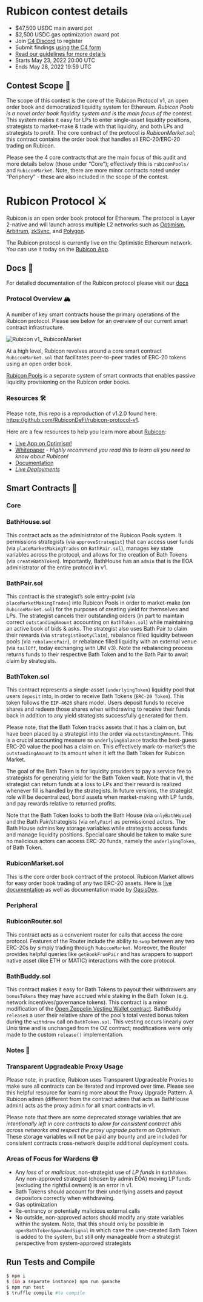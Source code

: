 # Rubicon contest details
- $47,500 USDC main award pot
- $2,500 USDC gas optimization award pot
- Join [C4 Discord](https://discord.gg/code4rena) to register
- Submit findings [using the C4 form](https://code4rena.com/contests/2022-05-rubicon-contest/submit)
- [Read our guidelines for more details](https://docs.code4rena.com/roles/wardens)
- Starts May 23, 2022 20:00 UTC
- Ends May 28, 2022 19:59 UTC

## Contest Scope 👀

The scope of this contest is the core of the Rubicon Protocol v1, an open order book and democratized liquidity system for Ethereum. *Rubicon Pools is a novel order book liquidity system and is the main focus of the contest*. This system makes it easy for LPs to enter single-asset liquidity positions, strategists to market-make & trade with that liquidity, and both LPs and strategists to profit. The core contract of the protocol is *RubiconMarket.sol*; this contract contains the order book that handles all ERC-20/ERC-20 trading on Rubicon.

Please see the 4 core contracts that are the main focus of this audit and more details below (those under “Core”); effectively this is `rubiconPools/` and `RubiconMarket`. Note, there are more minor contracts noted under “Periphery” - these are also included in the scope of the contest. 

# Rubicon Protocol ⚔️

Rubicon is an open order book protocol for Ethereum. The protocol is Layer 2-native and will launch across multiple L2 networks such as [Optimism](https://optimism.io/), [Arbitrum](https://arbitrum.io/), [zkSync](https://zksync.io/), and [Polygon](https://polygon.technology/).

The Rubicon protocol is currently live on the Optimistic Ethereum network. You can use it today on the [Rubicon App](https://app.rubicon.finance).

## Docs 📓

For detailed documentation of the Rubicon protocol please visit our [docs](https://docs.rubicon.finance/)

### Protocol Overview 🏔️

A number of key smart contracts house the primary operations of the Rubicon protocol. Please see below for an overview of our current smart contract infrastructure.

![Rubicon v1_ RubiconMarket](https://user-images.githubusercontent.com/32072172/159312652-a8a82329-844c-4315-8b0c-dd6d85cf49ce.png)

At a high level, Rubicon revolves around a core smart contract `RubiconMarket.sol` that facilitates peer-to-peer trades of ERC-20 tokens using an open order book.

[Rubicon Pools](https://docs.rubicon.finance/contracts/rubicon-pools) is a separate system of smart contracts that enables passive liquidity provisioning on the Rubicon order books.

### Resources 🛠️

Please note, this repo is a reproduction of v1.2.0 found here: https://github.com/RubiconDeFi/rubicon-protocol-v1.

Here are a few resources to help you learn more about [Rubicon](https://rubicon.finance):

- [Live App on Optimism!](https://app.rubicon.finance/)
- [Whitepaper](https://github.com/RubiconDeFi/rubicon-protocol-v1/blob/master/Rubicon%20v1%20Whitepaper.pdf) - *Highly recommend you read this to learn all you need to know about Rubicon!*
- [Documentation](https://docs.rubicon.finance/)
- *[Live Deployments](https://docs.rubicon.finance/rubicon-docs/contracts/deployments)*

## Smart Contracts 🧠

### Core

### BathHouse.sol

This contract acts as the administrator of the Rubicon Pools system. It permissions strategists (via `approveStrategist`) that can access user funds (via `placeMarketMakingTrades` on `BathPair.sol`), manages key state variables across the protocol, and allows for the creation of Bath Tokens (via `createBathToken`). Importantly, BathHouse has an `admin` that is the EOA administrator of the entire protocol in v1.

### BathPair.sol

This contract is the strategist’s sole entry-point (via `placeMarketMakingTrades`) into Rubicon Pools in order to market-make (on `RubiconMarket.sol`) for the purposes of creating yield for themselves and LPs. The strategist cancels their outstanding orders (in part to maintain correct `outstandingAmount` accounting on `BathToken.sol`) while maintaining an active book of bids & asks. The strategist also uses Bath Pair to claim their rewards (via `strategistBootyClaim`), rebalance filled liquidity between pools (via `rebalancePair`), or rebalance filled liquidity with an external venue (via `tailOff`, today exchanging with UNI v3). Note the rebalancing process returns funds to their respective Bath Token and to the Bath Pair to await claim by strategists.

### BathToken.sol

This contract represents a single-asset (`underlyingToken`) liquidity pool that users `deposit` into, in order to receive Bath Tokens (`ERC-20 Token`). This token follows the `EIP-4626` share model. Users deposit funds to receive shares and redeem those shares when withdrawing to receive their funds back in addition to any yield strategists successfully generated for them. 

Please note, that the Bath Token tracks assets that it has a claim on, but have been placed by a strategist into the order via `outstandingAmount`. This is a crucial accounting measure so `underlyingBalance` tracks the best-guess ERC-20 value the pool has a claim on. This effectively mark-to-market’s the `outstandingAmount` to its amount when it left the Bath Token for Rubicon Market. 

The goal of the Bath Token is for liquidity providers to pay a service fee to strategists for generating yield for the Bath Token vault. Note that in v1, the strategist can return funds at a loss to LPs and their reward is realized whenever fill is handled by the strategists. In future versions, the strategist role will be decentralized, bond assets when market-making with LP funds, and pay rewards relative to returned profits.

Note that the Bath Token looks to both the Bath House (via `onlyBathHouse`) and the Bath Pair/strategists (via `onlyPair`) as permissioned actors. The Bath House admins key storage variables while strategists access funds and manage liquidity positions. Special care should be taken to make sure no malicious actors can access ERC-20 funds, namely the `underlyingToken`,  of Bath Token.

### RubiconMarket.sol

This is the core order book contract of the protocol. Rubicon Market allows for easy order book trading of any two ERC-20 assets. Here is [live documentation](https://docs.rubicon.finance/rubicon-docs/contracts/rubicon-market) as well as documentation made by [OasisDex](https://oasisdex.com/docs/guides/introduction).

### Peripheral

### RubiconRouter.sol

This contract acts as a convenient router for calls that access the core protocol. Features of the Router include the ability to `swap` between any two ERC-20s by simply trading through `RubiconMarket`. Moreover, the Router provides helpful queries like `getBookFromPair` and has wrappers to support native asset (like ETH or MATIC) interactions with the core protocol.

### BathBuddy.sol 

This contract makes it easy for Bath Tokens to payout their withdrawers any `bonusTokens` they may have accrued while staking in the Bath Token (e.g. network incentives/governance tokens). This contract is a minor modification of the [Open Zeppelin Vesting Wallet contract](https://docs.openzeppelin.com/contracts/4.x/api/finance#VestingWallet). BathBuddy `release`s a user their relative share of the pool’s total vested bonus token during the `withdraw` call on `BathToken.sol`. This vesting occurs linearly over Unix time and is unchanged from the OZ contract; modifications were only made to the custom `release()` implementation.

### Notes 📑

### Transparent Upgradeable Proxy Usage

Please note, in practice, Rubicon uses Transparent Upgradeable Proxies to make sure all contracts can be iterated and improved over time. Please see this helpful resource for learning more about the Proxy Upgrade Pattern. A Rubicon admin (different from the contract admin that acts as BathHouse admin) acts as the proxy admin for all smart contracts in v1. 

Please note that there are some deprecated storage variables that are *intentionally left in core contracts to allow for consistent contract abis across networks and respect the proxy upgrade pattern on Optimism.* These storage variables will not be paid any bounty and are included for consistent contracts cross-network despite additional deployment costs.

### Areas of Focus for Wardens 😅

- Any *loss* of or *malicious*, non-strategist use of *LP funds* in `BathToken`. Any non-approved strategist (chosen by admin EOA) moving LP funds (excluding the rightful owners) is an error in v1.
- Bath Tokens should account for their underlying assets and payout depositors correctly when withdrawing.
- Gas optimization
- Re-entrancy or potentially malicious external calls
- No outside, non-approved actors should modify any state variables within the system. Note, that this should only be possible in `openBathTokenSpawnAndSignal` in which case the user-created Bath Token is added to the system, but still only manageable from a strategist perspective from system-approved strategists

## Run Tests and Compile
```bash
$ npm i
$ (in a separate instance) npm run ganache
$ npm run test
$ truffle compile #to compile
```

